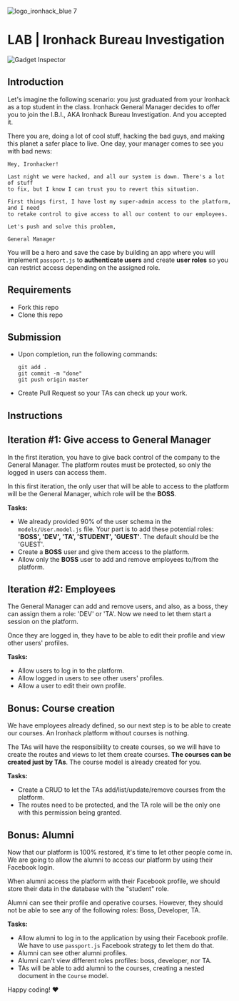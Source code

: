 ![logo_ironhack_blue 7](https://user-images.githubusercontent.com/23629340/40541063-a07a0a8a-601a-11e8-91b5-2f13e4e6b441.png)

# LAB | Ironhack Bureau Investigation

![Gadget Inspector](http://i.giphy.com/usZXhnivnVpEA.gif)

## Introduction

Let's imagine the following scenario: you just graduated from your Ironhack as a top student in the class. Ironhack General Manager decides to offer you to join the I.B.I., AKA Ironhack Bureau Investigation. And you accepted it.

There you are, doing a lot of cool stuff, hacking the bad guys, and making this planet a safer place to live. One day, your manager comes to see you with bad news:

```
Hey, Ironhacker!

Last night we were hacked, and all our system is down. There's a lot of stuff
to fix, but I know I can trust you to revert this situation.

First things first, I have lost my super-admin access to the platform, and I need
to retake control to give access to all our content to our employees.

Let's push and solve this problem,

General Manager
```

You will be a hero and save the case by building an app where you will implement `passport.js` to **authenticate users** and create **user roles** so you can restrict access depending on the assigned role.

## Requirements

- Fork this repo
- Clone this repo

## Submission

- Upon completion, run the following commands:

  ```
  git add .
  git commit -m "done"
  git push origin master
  ```

- Create Pull Request so your TAs can check up your work.

## Instructions

## Iteration #1: Give access to General Manager

In the first iteration, you have to give back control of the company to the General Manager. The platform routes must be protected, so only the logged in users can access them.

In this first iteration, the only user that will be able to access to the platform will be the General Manager, which role will be the **BOSS**.

**Tasks:**

- We already provided 90% of the user schema in the `models/User.model.js` file. Your part is to add these potential roles: **'BOSS', 'DEV', 'TA', 'STUDENT', 'GUEST'**. The default should be the 'GUEST'.
- Create a **BOSS** user and give them access to the platform.
- Allow only the **BOSS** user to add and remove employees to/from the platform.

## Iteration #2: Employees

The General Manager can add and remove users, and also, as a boss, they can assign them a role: 'DEV' or 'TA'. Now we need to let them start a session on the platform.

Once they are logged in, they have to be able to edit their profile and view other users' profiles.

**Tasks:**

- Allow users to log in to the platform.
- Allow logged in users to see other users' profiles.
- Allow a user to edit their own profile.

## Bonus: Course creation

We have employees already defined, so our next step is to be able to create our courses. An Ironhack platform without courses is nothing.

The TAs will have the responsibility to create courses, so we will have to create the routes and views to let them create courses. **The courses can be created just by TAs**. The course model is already created for you.

**Tasks:**

- Create a CRUD to let the TAs add/list/update/remove courses from the platform.
- The routes need to be protected, and the TA role will be the only one with this permission being granted.

## Bonus: Alumni

Now that our platform is 100% restored, it's time to let other people come in. We are going to allow the alumni to access our platform by using their Facebook login.

When alumni access the platform with their Facebook profile, we should store their data in the database with the "student" role.

Alumni can see their profile and operative courses. However, they should not be able to see any of the following roles: Boss, Developer, TA.

**Tasks:**

- Allow alumni to log in to the application by using their Facebook profile. We have to use `passport.js` Facebook strategy to let them do that.
- Alumni can see other alumni profiles.
- Alumni can't view different roles profiles: boss, developer, nor TA.
- TAs will be able to add alumni to the courses, creating a nested document in the `Course` model.

Happy coding! :heart:
